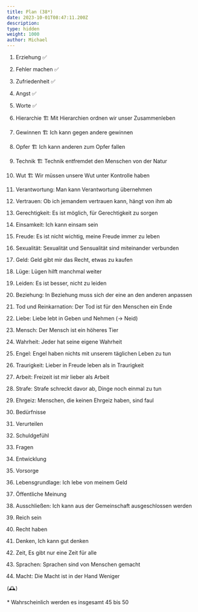 ```yaml
---
title: Plan (38*)
date: 2023-10-01T08:47:11.200Z
description:
type: hidden
weight: 1000
author: Michael
---
```


1. Erziehung ✅
2. Fehler machen ✅
3. Zufriedenheit ✅
4. Angst ✅
5. Worte ✅

6. Hierarchie 🏗️ Mit Hierarchien ordnen wir unser Zusammenleben
7. Gewinnen 🏗️ Ich kann gegen andere gewinnen
8. Opfer 🏗️ Ich kann anderen zum Opfer fallen
9. Technik 🏗️ Technik entfremdet den Menschen von der Natur
10. Wut 🏗️ Wir müssen unsere Wut unter Kontrolle haben

11. Verantwortung: Man kann Verantwortung übernehmen
12. Vertrauen: Ob ich jemandem vertrauen kann, hängt von ihm ab
13. Gerechtigkeit: Es ist möglich, für Gerechtigkeit zu sorgen
14. Einsamkeit: Ich kann einsam sein
15. Freude: Es ist nicht wichtig, meine Freude immer zu leben

16. Sexualität: Sexualität und Sensualität sind miteinander verbunden
17. Geld: Geld gibt mir das Recht, etwas zu kaufen
18. Lüge: Lügen hilft manchmal weiter
19. Leiden: Es ist besser, nicht zu leiden
20. Beziehung: In Beziehung muss sich der eine an den anderen anpassen

21. Tod und Reinkarnation: Der Tod ist für den Menschen ein Ende
22. Liebe: Liebe lebt in Geben und Nehmen (-> Neid)
23. Mensch: Der Mensch ist ein höheres Tier
24. Wahrheit: Jeder hat seine eigene Wahrheit
25. Engel: Engel haben nichts mit unserem täglichen Leben zu tun

26. Traurigkeit: Lieber in Freude leben als in Traurigkeit
27. Arbeit: Freizeit ist mir lieber als Arbeit
28. Strafe: Strafe schreckt davor ab, Dinge noch einmal zu tun
29. Ehrgeiz: Menschen, die keinen Ehrgeiz haben, sind faul
30. Bedürfnisse

31. Verurteilen
32. Schuldgefühl
33. Fragen
34. Entwicklung
35. Vorsorge

36. Lebensgrundlage: Ich lebe von meinem Geld
37. Öffentliche Meinung
38. Ausschließen: Ich kann aus der Gemeinschaft ausgeschlossen werden
39. Reich sein
40. Recht haben

41. Denken, Ich kann gut denken
42. Zeit, Es gibt nur eine Zeit für alle
43. Sprachen: Sprachen sind von Menschen gemacht
44. Macht: Die Macht ist in der Hand Weniger

(🕰️)

\* Wahrscheinlich werden es insgesamt 45 bis 50
